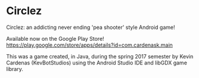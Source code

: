 # Circlez
Circlez: an addicting never ending 'pea shooter' style Android game!

Available now on the Google Play Store! https://play.google.com/store/apps/details?id=com.cardenask.main

This was a game created, in Java, during the spring 2017 semester by Kevin Cardenas (KevBotStudios) using the Android Studio IDE and libGDX game library.
